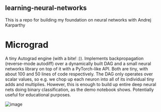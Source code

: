 ## learning-neural-networks
This is a repo for building my foundation on neural networks with Andrej Karparthy

# Micrograd
A tiny Autograd engine (with a bite! :)). Implements backpropagation (reverse-mode autodiff) over a dynamically built DAG and a small neural networks library on top of it with a PyTorch-like API. Both are tiny, with about 100 and 50 lines of code respectively. The DAG only operates over scalar values, so e.g. we chop up each neuron into all of its individual tiny adds and multiplies. However, this is enough to build up entire deep neural nets doing binary classification, as the demo notebook shows. Potentially useful for educational purposes.

![image](https://github.com/user-attachments/assets/f0032bea-66a0-468b-bf69-a5b717a58db5)
